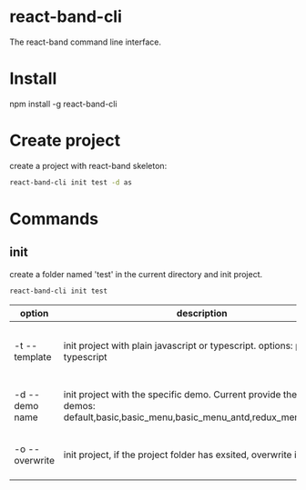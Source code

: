 # react-band-cli
The react-band command line interface.

# Install
npm install -g react-band-cli

# Create project
create a project with react-band skeleton:

```bash
react-band-cli init test -d as
```

# Commands
## init
create a folder named 'test' in the current directory and init project.
```bash
react-band-cli init test
```

| option | description | example |
| -              | -                                          | -                 |
| -t --template | init project with plain javascript or typescript. options: plain, typescript | react-band-cli init test -t typescript -d as |
| -d --demo name | init project with the specific demo. Current provide these demos: default,basic,basic_menu,basic_menu_antd,redux_menu_antd,as | react-band-cli init test -d as |
| -o --overwrite | init project, if the project folder has exsited, overwrite it. | react-band-cli init test -d as -o |
